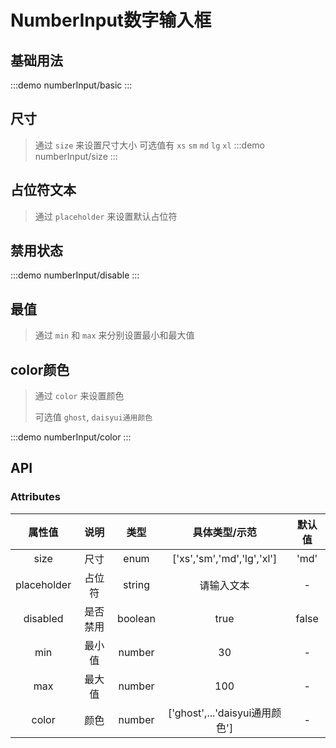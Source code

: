 # NumberInput数字输入框

## 基础用法 
:::demo numberInput/basic
:::

## 尺寸
> 通过 `size` 来设置尺寸大小 可选值有 `xs` `sm` `md` `lg` `xl`
:::demo numberInput/size
:::

## 占位符文本
> 通过 `placeholder` 来设置默认占位符

## 禁用状态
:::demo numberInput/disable
:::

## 最值
> 通过 `min` 和 `max` 来分别设置最小和最大值


## color颜色
> 通过 `color` 来设置颜色
>>
> 可选值  `ghost`, `daisyui通用颜色`

:::demo numberInput/color
:::

## API

### Attributes
|   属性值    |   说明   |  类型   |         具体类型/示范          | 默认值 |
| :---------: | :------: | :-----: | :----------------------------: | :----: |
|    size     |   尺寸   |  enum   |   ['xs','sm','md','lg','xl']   |  'md'  |
| placeholder |  占位符  | string  |           请输入文本           |   -    |
|  disabled   | 是否禁用 | boolean |              true              | false  |
|     min     |  最小值  | number  |               30               |   -    |
|     max     |  最大值  | number  |              100               |   -    |
|    color    |   颜色   | number  | ['ghost',...'daisyui通用颜色'] |   -    |


